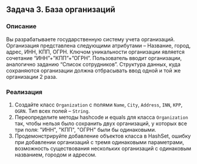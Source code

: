 ## Задача 3. База организаций
### Описание
Вы разрабатываете государственную систему учета организаций. Организация представлена следующими атрибутами – Название, город, адрес, ИНН, КПП, ОГРН. Ключом уникальности организации является сочетание “ИНН”+”КПП”+”ОГРН”.
Пользователь вводит организации, аналогично заданию “Список сотрудников”.
Структура данных, куда сохраняются организации должна отбрасывать ввод одной и той же организации 2 раза.

### Реализация
1. Создайте класс `Organization` с полями `Name`, `City`, `Address`, `INN`, `KPP`, `OGRN`. Тип всех полей – `String`.
2. Переопределите методы hashcode и equals для класса `Organization` так, чтобы нельзя было сохранить двух организаций, у которых все три поля: "ИНН", "КПП", "ОГРН" были бы одинаковыми.
3. Продемонстрируйте добавление объектов класса в HashSet, ошибку при добавлении организаций с тремя одинаковыми параметрами, возможность существования нескольких организаций с одинаковым названием, городом и адресом.
